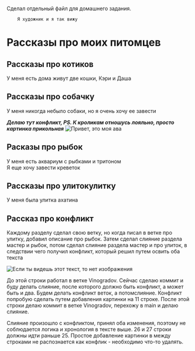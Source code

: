Сделал отдельный файл для домашнего задания.  
        
        Я художник и я так вижу

# Рассказы про моих питомцев

## Рассказы про котиков
У меня есть дома живут две кошки, Кэри и Даша
## Рассказы про собачку
У меня никогда небыло собаки, но я очень хочу ее завести

**_Делаю тут конфликт, PS. К кроликам отношусь лояльно, просто картинка прикольная_**
![Привет, это моя ава](https://content-5.foto.my.mail.ru/community/rama-yoga/_groupsphoto/h-1918.jpg)

## Расказы про рыбок
У меня есть аквариум с рыбками и тритоном   
Я еще хочу завести креветок
## Рассказы про улитокулитку
У меня была улитка ахатина
## Рассказ про конфликт
Каждому разделу сделал свою ветку, но когда писал в ветке про улитку, добавил описание про рыбок. Затем сделал слияние раздела мастер и рыбок, потом сделал слияние раздела мастер и про улиток, в следствии чего получил конфликт, который решил путем освить оба текста

![Если ты видешь этот текст, то нет изображения](https://begeton.com/files/users-companies/120/4/5/r62PQbTN1BxEEmQmDpkwP4qeYFDVKv5o.jpeg "Скрин после команды log")

До этой строки работал в ветке Vinogradov. Сейчас сделаю коммит и буду делать слияние, после которого должно быть конфликт, а может быть и два.
Будем делать конфликт веток, а потомслияние. Конфликт попробую сделать путем добавления картинки на 11 строке. 
После этой строки делаю коммит в ветке Vinogradov, перехожу в main и делаю слияние. 

Слияние произошло с конфликтом, принял оба изменения, поэтому не соблюдается логика и хронология в тексте выше. 26 и 27 строки должны идти раньше 25. 
Простое добавление картинки в между строками не распознается как конфлик - необходимо что-то удалять. 